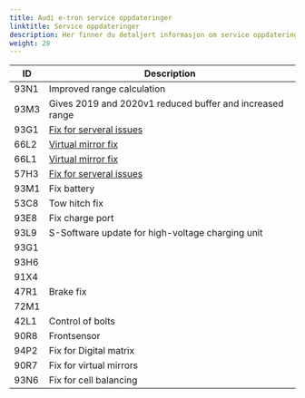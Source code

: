 ```yaml
---
title: Audi e-tron service oppdateringer
linktitle: Service oppdateringer
description: Her finner du detaljert informasjon om service oppdateringer til Audi e-tron
weight: 20
---
```


| ID | Description |
|-----|-------|
| 93N1 | Improved range calculation     |
| 93M3 | Gives 2019 and 2020v1 reduced buffer and increased range |
| 93G1 | [Fix for serveral issues](https://github.com/electrichasgoneaudi/etron-issues/issues/55) |
| 66L2 | [Virtual mirror fix](https://github.com/electrichasgoneaudi/etron-issues/issues/50)   |
| 66L1 | [Virtual mirror fix](https://github.com/electrichasgoneaudi/etron-issues/issues/49)  |
| 57H3 | [Fix for serveral issues](https://github.com/electrichasgoneaudi/etron-issues/issues/48) |
| 93M1 | Fix battery |
| 53C8 | Tow hitch fix |
| 93E8 | Fix charge port |
| 93L9 | S-Software update for high-voltage charging unit |
| 93G1 |   |
| 93H6 |   |
| 91X4 |   |
| 47R1 | Brake fix  |
| 72M1 |            |
| 42L1 | Control of bolts |
| 90R8 | Frontsensor |
| 94P2 |  Fix for Digital matrix |
| 90R7 | Fix for virtual mirrors |
| 93N6 | Fix for cell balancing |